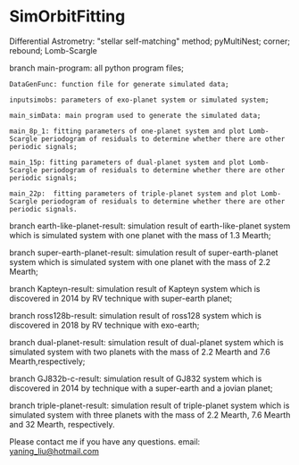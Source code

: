 # SimOrbitFitting
Differential Astrometry: "stellar self-matching" method; pyMultiNest; corner; rebound; Lomb-Scargle

branch main-program: all python program files; 

    DataGenFunc: function file for generate simulated data;

    inputsimobs: parameters of exo-planet system or simulated system;

    main_simData: main program used to generate the simulated data;

    main_8p_1: fitting parameters of one-planet system and plot Lomb-Scargle periodogram of residuals to determine whether there are other periodic signals;

    main_15p: fitting parameters of dual-planet system and plot Lomb-Scargle periodogram of residuals to determine whether there are other periodic signals;

    main_22p:  fitting parameters of triple-planet system and plot Lomb-Scargle periodogram of residuals to determine whether there are other periodic signals.


branch earth-like-planet-result: simulation result of earth-like-planet system which is simulated system with one planet with the mass of 1.3 Mearth;

branch super-earth-planet-result: simulation result of super-earth-planet system which is simulated system with one planet with the mass of 2.2 Mearth;

branch Kapteyn-result: simulation result of Kapteyn system which is discovered in 2014 by RV technique with super-earth planet;

branch ross128b-result: simulation result of ross128 system which is discovered in 2018 by RV technique with exo-earth;

branch dual-planet-result: simulation result of dual-planet system which is simulated system with two planets with the mass of 2.2 Mearth and 7.6 Mearth,respectively;

branch GJ832b-c-result: simulation result of GJ832 system which is discovered in 2014 by technique with a super-earth and a jovian planet;

branch triple-planet-result: simulation result of triple-planet system which is simulated system with three planets with the mass of 2.2 Mearth, 7.6 Mearth and 32 Mearth, respectively.

Please contact me if you have any questions. email: yaning_liu@hotmail.com

